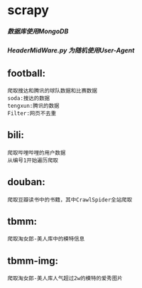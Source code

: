 # scrapy

##### 数据库使用MongoDB
##### HeaderMidWare.py 为随机使用User-Agent
## football:
    爬取搜达和腾讯的球队数据和比赛数据
    soda:搜达的数据
    tengxun:腾讯的数据
    Filter:网页不去重
## bili:
    爬取哔哩哔哩的用户数据
    从编号1开始遍历爬取
## douban:
    爬取豆瓣读书中的书籍，其中CrawlSpider全站爬取
## tbmm:
    爬取淘女郎-美人库中的模特信息
## tbmm-img:
    爬取淘女郎-美人库人气超过2w的模特的爱秀图片
